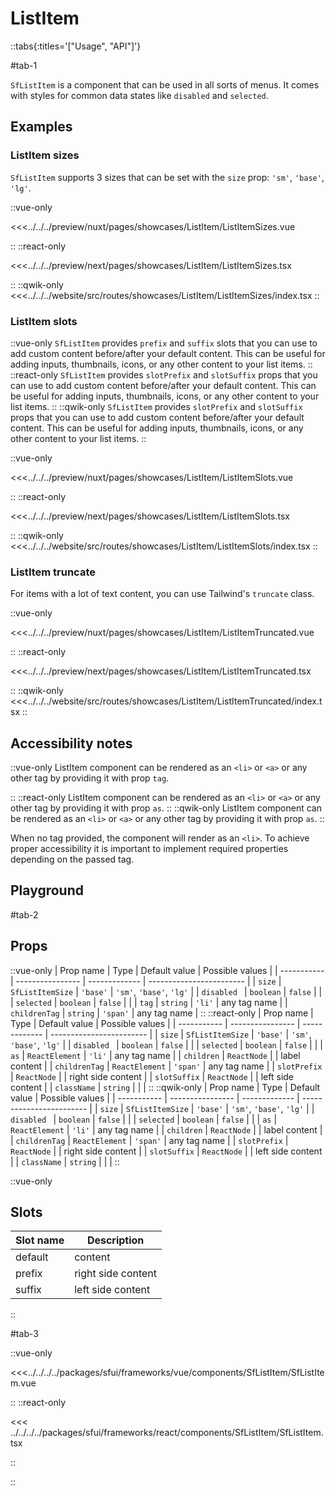 # ListItem

::tabs{:titles='["Usage", "API"]'}

#tab-1

`SfListItem` is a component that can be used in all sorts of menus. It comes with styles for common data states like `disabled` and `selected`.

## Examples

### ListItem sizes

`SfListItem` supports 3 sizes that can be set with the `size` prop: `'sm'`, `'base'`, `'lg'`.

<Showcase showcase-name="ListItem/ListItemSizes" style="min-height:250px">

::vue-only

<<<../../../preview/nuxt/pages/showcases/ListItem/ListItemSizes.vue

::
::react-only

<<<../../../preview/next/pages/showcases/ListItem/ListItemSizes.tsx

::
::qwik-only
<<<../../../website/src/routes/showcases/ListItem/ListItemSizes/index.tsx
::
</Showcase>

### ListItem slots

::vue-only
`SfListItem` provides `prefix` and `suffix` slots that you can use to add custom content before/after your default content. This can be useful for adding inputs, thumbnails, icons, or any other content to your list items.
::
::react-only
`SfListItem` provides `slotPrefix` and `slotSuffix` props that you can use to add custom content before/after your default content. This can be useful for adding inputs, thumbnails, icons, or any other content to your list items.
::
::qwik-only
`SfListItem` provides `slotPrefix` and `slotSuffix` props that you can use to add custom content before/after your default content. This can be useful for adding inputs, thumbnails, icons, or any other content to your list items.
::
<Showcase showcase-name="ListItem/ListItemSlots" >

::vue-only

<<<../../../preview/nuxt/pages/showcases/ListItem/ListItemSlots.vue

::
::react-only

<<<../../../preview/next/pages/showcases/ListItem/ListItemSlots.tsx

::
::qwik-only
<<<../../../website/src/routes/showcases/ListItem/ListItemSlots/index.tsx
::
</Showcase>

### ListItem truncate

For items with a lot of text content, you can use Tailwind's `truncate` class.

<Showcase showcase-name="ListItem/ListItemTruncated" >

::vue-only

<<<../../../preview/nuxt/pages/showcases/ListItem/ListItemTruncated.vue

::
::react-only

<<<../../../preview/next/pages/showcases/ListItem/ListItemTruncated.tsx

::
::qwik-only
<<<../../../website/src/routes/showcases/ListItem/ListItemTruncated/index.tsx
::
</Showcase>

## Accessibility notes

::vue-only
ListItem component can be rendered as an `<li>` or `<a>` or any other tag by providing it with prop `tag`.

::
::react-only
ListItem component can be rendered as an `<li>` or `<a>` or any other tag by providing it with prop `as`.
::
::qwik-only
ListItem component can be rendered as an `<li>` or `<a>` or any other tag by providing it with prop `as`.
::

When no tag provided, the component will render as an `<li>`. To achieve proper accessibility it is important to implement required properties depending on the passed tag.

## Playground

<Generate />

#tab-2

## Props

::vue-only
| Prop name | Type | Default value | Possible values |
| ----------- | ---------------- | ------------- | ------------------------ |
| `size` | `SfListItemSize` | `'base'` | `'sm'`, `'base'`, `'lg'` |
| `disabled ` | `boolean` | `false` | |
| `selected` | `boolean` | `false` | |
| `tag` | `string` | `'li'` | any tag name |
| `childrenTag` | `string` | `'span'` | any tag name |
::
::react-only
| Prop name | Type | Default value | Possible values |
| ----------- | ---------------- | ------------- | ------------------------ |
| `size` | `SfListItemSize` | `'base'` | `'sm'`, `'base'`, `'lg'` |
| `disabled ` | `boolean` | `false` | |
| `selected` | `boolean` | `false` | |
| `as` | `ReactElement` | `'li'` | any tag name |
| `children` | `ReactNode` | | label content |
| `childrenTag` | `ReactElement` | `'span'` | any tag name |
| `slotPrefix` | `ReactNode` | | right side content |
| `slotSuffix` | `ReactNode` | | left side content |
| `className` | `string` | | |
::
::qwik-only
| Prop name | Type | Default value | Possible values |
| ----------- | ---------------- | ------------- | ------------------------ |
| `size` | `SfListItemSize` | `'base'` | `'sm'`, `'base'`, `'lg'` |
| `disabled ` | `boolean` | `false` | |
| `selected` | `boolean` | `false` | |
| `as` | `ReactElement` | `'li'` | any tag name |
| `children` | `ReactNode` | | label content |
| `childrenTag` | `ReactElement` | `'span'` | any tag name |
| `slotPrefix` | `ReactNode` | | right side content |
| `slotSuffix` | `ReactNode` | | left side content |
| `className` | `string` | | |
::

::vue-only

## Slots

| Slot name | Description        |
| --------- | ------------------ |
| default   | content            |
| prefix    | right side content |
| suffix    | left side content  |

::

#tab-3

::vue-only

<<<../../../../packages/sfui/frameworks/vue/components/SfListItem/SfListItem.vue

::
::react-only

<<< ../../../../packages/sfui/frameworks/react/components/SfListItem/SfListItem.tsx

::

::
